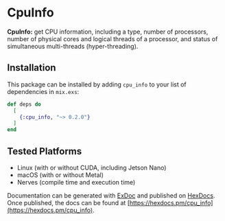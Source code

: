 # CpuInfo

**CpuInfo:** get CPU information, including a type, number of processors, number of physical cores and logical threads of a processor, and status of simultaneous multi-threads (hyper-threading).

## Installation

This package can be installed
by adding `cpu_info` to your list of dependencies in `mix.exs`:

```elixir
def deps do
  [
    {:cpu_info, "~> 0.2.0"}
  ]
end
```

## Tested Platforms

* Linux (with or without CUDA, including Jetson Nano)
* macOS (with or without Metal)
* Nerves (compile time and execution time)

Documentation can be generated with [ExDoc](https://github.com/elixir-lang/ex_doc)
and published on [HexDocs](https://hexdocs.pm). Once published, the docs can
be found at [https://hexdocs.pm/cpu_info](https://hexdocs.pm/cpu_info).

